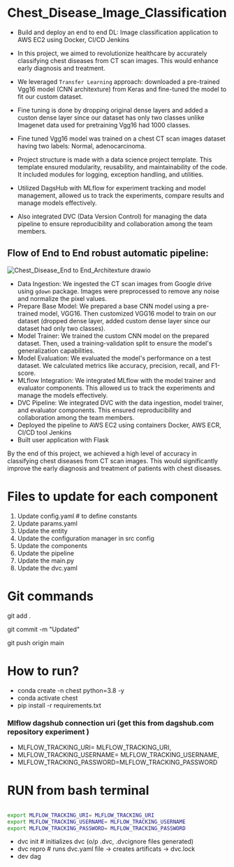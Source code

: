 
# Chest_Disease_Image_Classification
- Build and deploy an end to end DL: Image classification application to AWS EC2 using Docker, CI/CD Jenkins

- In this project, we aimed to revolutionize healthcare by accurately classifying chest diseases from CT scan images. This would enhance early diagnosis and treatment.
- We leveraged `Transfer Learning` approach: downloaded a pre-trained Vgg16 model (CNN architexture) from Keras and fine-tuned the model to fit our custom dataset.
- Fine tuning is done by dropping original dense layers and added a custon dense layer since our dataset has only two classes unlike Imagenet data used for pretraining Vgg16 had 1000 classes.
- Fine tuned Vgg16 model was trained on a chest CT scan images dataset having two labels: Normal, adenocarcinoma. 
- Project structure is made with a data science project template. This template ensured modularity, reusability, and maintainability of the code. It included modules for logging, exception handling, and utilities.
- Utilized DagsHub with MLflow for experiment tracking and model management, allowed us to track the experiments, compare results and manage models effectively.
- Also integrated DVC (Data Version Control) for managing the data pipeline to ensure reproducibility and collaboration among the team members.

## Flow of End to End robust automatic pipeline:

![Chest_Disease_End to End_Architexture drawio](https://github.com/malleswarigelli/Chest_Disease_Image_Classification_/assets/84688050/b5d0083b-6698-4e43-bb41-14c724244af3)

- Data Ingestion: We ingested the CT scan images from Google drive using `gdown` package. Images were preprocessed to remove any noise and normalize the pixel values.
- Prepare Base Model: We prepared a base CNN model using a pre-trained model, VGG16. Then customized VGG16 model to train on our dataset (dropped dense layer, added custom dense layer since our dataset had only two classes).
- Model Trainer: We trained the custom CNN model on the prepared dataset. Then, used a training-validation split to ensure the model's generalization capabilities.
- Model Evaluation: We evaluated the model's performance on a test dataset. We calculated metrics like accuracy, precision, recall, and F1-score.
- MLflow Integration: We integrated MLflow with the model trainer and evaluator components. This allowed us to track the experiments and manage the models effectively.
- DVC Pipeline: We integrated DVC with the data ingestion, model trainer, and evaluator components. This ensured reproducibility and collaboration among the team members.
- Deployed the pipeline to AWS EC2 using containers Docker, AWS ECR, CI/CD tool Jenkins
- Built user application with Flask

By the end of this project, we achieved a high level of accuracy in classifying chest diseases from CT scan images. This would significantly improve the early diagnosis and treatment of patients with chest diseases.


# Files to update for each component
1. Update config.yaml # to define constants
2. Update params.yaml
3. Update the entity
4. Update the configuration manager in src config
5. Update the components
6. Update the pipeline
7. Update the main.py
8. Update the dvc.yaml


# Git commands
git add .

git commit -m "Updated"

git push origin main

# How to run?
- conda create -n chest python=3.8 -y
- conda activate chest
- pip install -r requirements.txt


### Mlflow dagshub connection uri (get this from dagshub.com repository experiment )
- MLFLOW_TRACKING_URI= MLFLOW_TRACKING_URI,
- MLFLOW_TRACKING_USERNAME= MLFLOW_TRACKING_USERNAME,
- MLFLOW_TRACKING_PASSWORD=MLFLOW_TRACKING_PASSWORD

# RUN from bash terminal

```bash

export MLFLOW_TRACKING_URI= MLFLOW_TRACKING_URI
export MLFLOW_TRACKING_USERNAME= MLFLOW_TRACKING_USERNAME
export MLFLOW_TRACKING_PASSWORD= MLFLOW_TRACKING_PASSWORD

```
- dvc init # initializes dvc (o/p .dvc, .dvcignore files generated)
- dvc repro # runs dvc.yaml file -> creates artificats -> dvc.lock
- dev dag

```

